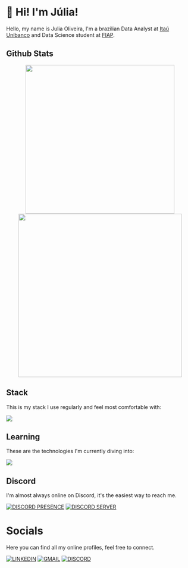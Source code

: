 # 👋 Hi! I'm Júlia!

Hello, my name is Julia Oliveira, I'm a brazilian Data Analyst at [Itaú Unibanco](https://github.com/itau) and Data Science student at [FIAP](https://github.com/fiap).

## Github Stats

<div align="center">
      <img width="400px" src="https://github-readme-stats.vercel.app/api?username=jvbsz&theme=blue_navy&hide_border=true&include_all_commits=false&count_private=false"/>
      <img width="439px" src="https://github-readme-streak-stats.herokuapp.com/?user=jvbsz&theme=blue_navy&hide_border=true"/>
</div>

## Stack

This is my stack I use regularly and feel most comfortable with:

<img src="https://skillicons.dev/icons?i=python,java,js,nodejs,aws,azure,docker,gcp,mongo,cassandra,postgres,git,github">

## Learning

These are the technologies I'm currently diving into:

<img src="https://skillicons.dev/icons?i=r,kubernetes,obsidian,tensorflow,terraform,gcp,julia"/>

## Discord

I'm almost always online on Discord, it's the easiest way to reach me.

[![DISCORD PRESENCE](https://lanyard.cnrad.dev/api/304610767116828674?borderRadius=10px)](https://discord.com/users/304610767116828674)
[![DISCORD SERVER](https://cardzera.audibert.dev/api/1112920281367973900?t={timestamp})](https://discord.gg/servidordosprogramadores)

# Socials

Here you can find all my online profiles, feel free to connect.

[![LINKEDIN](https://go-skill-icons.vercel.app/api/icons?i=linkedin)](https://www.linkedin.com/in/julia-soliveira-/)
[![GMAIL](https://skillicons.dev/icons?i=gmail)](mailto:julia9escola@gmail.com)
[![DISCORD](https://skillicons.dev/icons?i=discord)](https://discord.com/users/304610767116828674)
